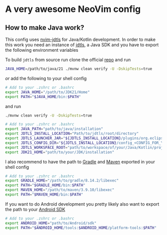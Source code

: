 # A very awesome NeoVim config

## How to make Java work?

This config uses [nvim-jdtls](https://github.com/mfussenegger/nvim-jdtls) for Java/Kotlin development. In order to make this work you need an instance of [jdtls](https://github.com/eclipse-jdtls/eclipse.jdt.ls), a Java SDK and you have to export the following environment variables

To build `jdtls` from source run clone the official [repo](https://github.com/eclipse-jdtls/eclipse.jdt.ls) and run

```bash
JAVA_HOME=/path/to/java/21 ./mvnw clean verify -U -DskipTests=true
```

_or_ add the following to your shell config

```bash
# Add to your .zshrc or .bashrc
export JAVA_HOME="/path/to/JDK21/Home"
export PATH="$JAVA_HOME/bin:$PATH"
```

and run

```bash
./mvnw clean verify -U -DskipTests=true
```

```bash
# Add to your .zshrc or .bashrc
export JAVA_PATH="path/to/java/installation"
export JDTLS_INSTALL_LOCATION="Path/to/jdtls/root/directory"
export JDTLS_LAUNCHER_JAR="${JDTLS_INSTALL_LOCATION}/plugins/org.eclipse.equinox.launcher_<CHANGE_TO_REAL_VERSION_NUMBER>.jar"
export JDTLS_CONFIG_DIR="${JDTLS_INSTALL_LOCATION}/config_<CONFIG_FOR_YOUR_OS>"
export JDTLS_WORKSPACE_ROOT="path/to/workspace/of/your/Java/Kotlin/projects"
export JDK21_HOME="path/to/your/JDK/installation"
```

I also recommend to have the path to [Gradle](https://github.com/gradle/gradle) and [Maven](https://github.com/apache/maven) exported in your shell config

```bash
# Add to your .zshrc or .bashrc
export GRADLE_HOME="/path/to/gradle/8.14.2/libexec"
export PATH="$GRADLE_HOME/bin:$PATH"
export MAVEN_HOME="/path/to/maven/3.9.10/libexec"
export PATH="$MAVEN_HOME/bin:$PATH"
```

If you want to do Android development you pretty likely also want to export the path to your [Android SDK](https://developer.android.com/tools/releases/platform-tools)

```bash
# Add to your .zshrc or .bashrc
export ANDROID_HOME="path/to/Android/sdk"
export PATH="$ANDROID_HOME/tools:$ANDROID_HOME/platform-tools:$PATH"
```
